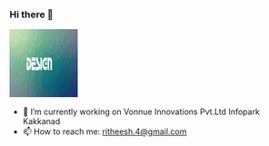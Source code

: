### Hi there 👋

<img src="https://raw.githubusercontent.com/aagarwal1012/Animated-Text-Kit/master/display/cover.gif" width="120" height="120" />

- 🔭 I’m currently working on Vonnue Innovations Pvt.Ltd Infopark Kakkanad
- 📫 How to reach me: ritheesh.4@gmail.com
